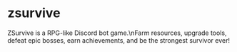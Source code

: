 # zsurvive
 ZSurvive is a RPG-like Discord bot game.\nFarm resources, upgrade tools, defeat epic bosses, earn achievements, and be the strongest survivor ever!
